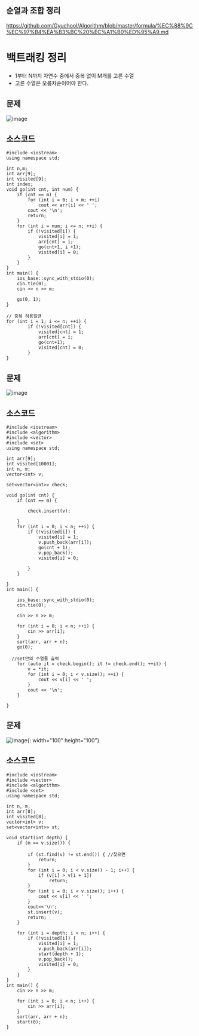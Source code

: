 ## 순열과 조합 정리
https://github.com/Gyuchool/Algorithm/blob/master/formula/%EC%88%9C%EC%97%B4%EA%B3%BC%20%EC%A1%B0%ED%95%A9.md

# 백트래킹 정리
 - 1부터 N까지 자연수 중에서 중복 없이 M개를 고른 수열
 - 고른 수열은 오름차순이어야 한다.

## 문제

![image](https://user-images.githubusercontent.com/60054318/140242321-6a99ef44-aff2-411f-9159-d565cd696344.png)
## 소스코드
```
#include <iostream>
using namespace std;

int n,m;
int arr[9];
int visited[9];
int index;
void go(int cnt, int num) {
	if (cnt == m) {
		for (int i = 0; i < m; ++i)
			cout << arr[i] << ' ';
		cout << '\n';
		return;
	}
	for (int i = num; i <= n; ++i) {
		if (!visited[i]) {
			visited[i] = 1;
			arr[cnt] = i;
			go(cnt+1, i +1);
			visited[i] = 0;
		}
	}
}
int main() {
	ios_base::sync_with_stdio(0);
	cin.tie(0);
	cin >> n >> m;
	
	go(0, 1);
}

// 중복 허용일땐
for (int i = 1; i <= n; ++i) {
		if (!visited[cnt]) {
			visited[cnt] = 1;
			arr[cnt] = i;
			go(cnt+1);
			visited[cnt] = 0;
		}
}
```
## 문제
![image](https://user-images.githubusercontent.com/60054318/140243022-b645c5f3-2884-4719-b2b9-b7ebcdd3234b.png)
## 소스코드
```
#include <iostream>
#include <algorithm>
#include <vector>
#include <set>
using namespace std;

int arr[9];
int visited[10001];
int n, m;
vector<int> v;

set<vector<int>> check;

void go(int cnt) {
	if (cnt == m) {
		
		check.insert(v);
		
	}
	for (int i = 0; i < n; ++i) {
		if (!visited[i]) {
			visited[i] = 1;
			v.push_back(arr[i]);
			go(cnt + 1);
			v.pop_back();
			visited[i] = 0;

		}
	}
	
}
int main() {

	ios_base::sync_with_stdio(0);
	cin.tie(0);

	cin >> n >> m;

	for (int i = 0; i < n; ++i) {
		cin >> arr[i];
	}
	sort(arr, arr + n);
	go(0);
  
  //set안의 수열들 출력
	for (auto it = check.begin(); it != check.end(); ++it) {
		v = *it;
		for (int i = 0; i < v.size(); ++i) {
			cout << v[i] << ' ';
		}
		cout << '\n';
	}

}
```
## 문제
![image](https://user-images.githubusercontent.com/60054318/140243412-3b9943af-9819-423d-a2d1-bf21ff3cf341.png){: width="100" height="100"}

## 소스코드
```
#include <iostream>
#include <vector>
#include <algorithm>
#include <set>
using namespace std;

int n, m;
int arr[8];
int visited[8];
vector<int> v;
set<vector<int>> st;

void start(int depth) {
	if (m == v.size()) {

		if (st.find(v) != st.end()) { //찾으면
			return;
		}
		for (int i = 0; i < v.size() - 1; i++) {
			if (v[i] > v[i + 1])
				return;
		}
		for (int i = 0; i < v.size(); i++) {
			cout << v[i] << ' ';
		}
		cout<<'\n';
		st.insert(v);
		return;
	}

	for (int i = depth; i < n; i++) {
		if (!visited[i]) {
			visited[i] = 1;
			v.push_back(arr[i]);
			start(depth + 1);
			v.pop_back();
			visited[i] = 0;
		}
	}
}
int main() {
	cin >> n >> m;

	for (int i = 0; i < n; i++) {
		cin >> arr[i];
	}
	sort(arr, arr + n);
	start(0);
}
```

